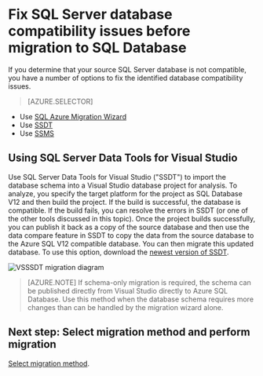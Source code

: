 <properties
   pageTitle="Fix SQL Server database compatibility issues before migration to SQL Database"
   description="Windows Azure SQL Database, database migration, compatibility, SQL Azure Migration Wizard, SSDT"
   services="sql-database"
   documentationCenter=""
   authors="carlrabeler"
   manager="jeffreyg"
   editor=""/>

<tags
	ms.service="sql-database"
	ms.date="12/17/2015"
	wacn.date=""/>

# Fix SQL Server database compatibility issues before migration to SQL Database

If you determine that your source SQL Server database is not compatible, you have a number of options to fix the  identified database compatibility issues.

> [AZURE.SELECTOR]
- Use [SQL Azure Migration Wizard](/documentation/articles/sql-database-cloud-migrate-fix-compatibility-issues)
- Use [SSDT](/documentation/articles/sql-database-cloud-migrate-fix-compatibility-issues-ssdt)
- Use [SSMS](/documentation/articles/sql-database-cloud-migrate-fix-compatibility-issues-SSMS)

## Using SQL Server Data Tools for Visual Studio

Use SQL Server Data Tools for Visual Studio ("SSDT") to import the database schema into a Visual Studio database project for analysis. To analyze, you specify the target platform for the project as SQL Database V12 and then build the project. If the build is successful, the database is compatible. If the build fails, you can resolve the errors in SSDT (or one of the other tools discussed in this topic). Once the project builds successfully, you can publish it back as a copy of the source database and then use the data compare feature in SSDT to copy the data from the source database to the Azure SQL V12 compatible database. You can then migrate this updated database. To use this option, download the [newest version of SSDT](https://msdn.microsoft.com/zh-cn/library/mt204009.aspx).

  ![VSSSDT migration diagram](./media/sql-database-cloud-migrate/03VSSSDTDiagram.png)

  > [AZURE.NOTE] If schema-only migration is required, the schema can be published directly from Visual Studio directly to Azure SQL Database. Use this method when the database schema requires more changes than can be handled by the migration wizard alone.

## Next step: Select migration method and perform migration

<!-- deleted by customization
[Select migration method](/documentation/articles/sql-database-cloud-migrate#migrate-a-compatible-sql-server-database-to-sql-database).
-->
<!-- keep by customization: begin -->
[Select migration method](/documentation/articles/sql-database-cloud-migrate/#migrate-a-compatible-sql-server-database-to-sql-database).
<!-- keep by customization: end -->
